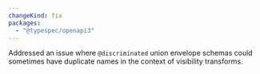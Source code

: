 ```yaml
---
changeKind: fix
packages:
  - "@typespec/openapi3"
---
```


Addressed an issue where `@discriminated` union envelope schemas could sometimes have duplicate names in the context of visibility transforms.